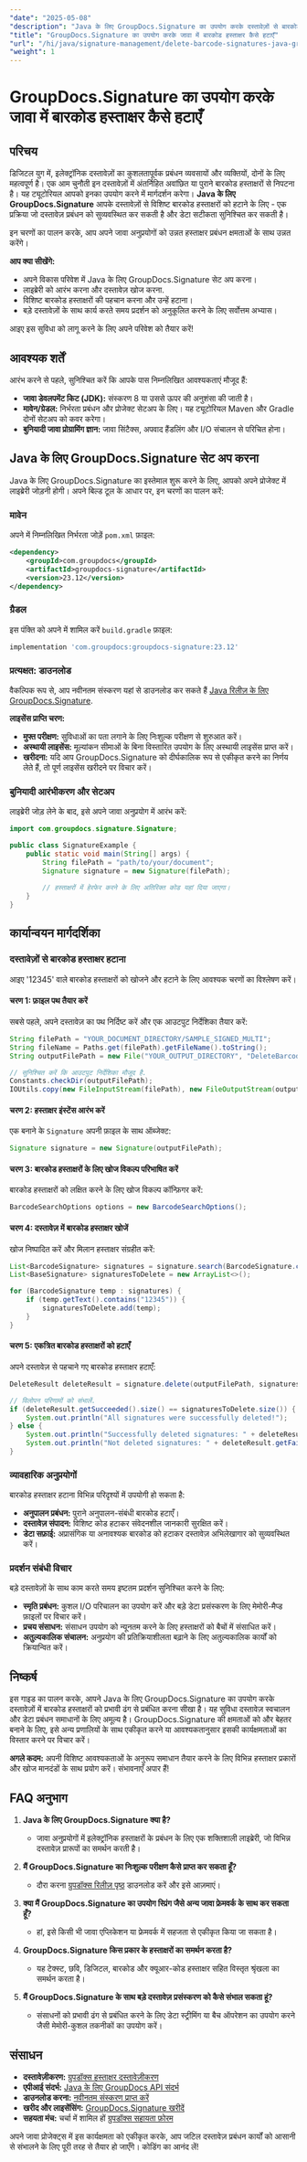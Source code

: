 ```yaml
---
"date": "2025-05-08"
"description": "Java के लिए GroupDocs.Signature का उपयोग करके दस्तावेज़ों से बारकोड हस्ताक्षरों को कुशलतापूर्वक हटाने का तरीका जानें। इस विस्तृत मार्गदर्शिका के साथ अपने दस्तावेज़ प्रबंधन को सुव्यवस्थित करें।"
"title": "GroupDocs.Signature का उपयोग करके जावा में बारकोड हस्ताक्षर कैसे हटाएँ"
"url": "/hi/java/signature-management/delete-barcode-signatures-java-groupdocs/"
"weight": 1
---
```


# GroupDocs.Signature का उपयोग करके जावा में बारकोड हस्ताक्षर कैसे हटाएँ

## परिचय

डिजिटल युग में, इलेक्ट्रॉनिक दस्तावेज़ों का कुशलतापूर्वक प्रबंधन व्यवसायों और व्यक्तियों, दोनों के लिए महत्वपूर्ण है। एक आम चुनौती इन दस्तावेज़ों में अंतर्निहित अवांछित या पुराने बारकोड हस्ताक्षरों से निपटना है। यह ट्यूटोरियल आपको इनका उपयोग करने में मार्गदर्शन करेगा। **Java के लिए GroupDocs.Signature** आपके दस्तावेज़ों से विशिष्ट बारकोड हस्ताक्षरों को हटाने के लिए - एक प्रक्रिया जो दस्तावेज़ प्रबंधन को सुव्यवस्थित कर सकती है और डेटा सटीकता सुनिश्चित कर सकती है।

इन चरणों का पालन करके, आप अपने जावा अनुप्रयोगों को उन्नत हस्ताक्षर प्रबंधन क्षमताओं के साथ उन्नत करेंगे।

**आप क्या सीखेंगे:**
- अपने विकास परिवेश में Java के लिए GroupDocs.Signature सेट अप करना।
- लाइब्रेरी को आरंभ करना और दस्तावेज़ खोज करना.
- विशिष्ट बारकोड हस्ताक्षरों की पहचान करना और उन्हें हटाना।
- बड़े दस्तावेज़ों के साथ कार्य करते समय प्रदर्शन को अनुकूलित करने के लिए सर्वोत्तम अभ्यास।

आइए इस सुविधा को लागू करने के लिए अपने परिवेश को तैयार करें!

## आवश्यक शर्तें

आरंभ करने से पहले, सुनिश्चित करें कि आपके पास निम्नलिखित आवश्यकताएं मौजूद हैं:

- **जावा डेवलपमेंट किट (JDK):** संस्करण 8 या उससे ऊपर की अनुशंसा की जाती है।
- **मावेन/ग्रेडल:** निर्भरता प्रबंधन और प्रोजेक्ट सेटअप के लिए। यह ट्यूटोरियल Maven और Gradle दोनों सेटअप को कवर करेगा।
- **बुनियादी जावा प्रोग्रामिंग ज्ञान:** जावा सिंटैक्स, अपवाद हैंडलिंग और I/O संचालन से परिचित होना।

## Java के लिए GroupDocs.Signature सेट अप करना

Java के लिए GroupDocs.Signature का इस्तेमाल शुरू करने के लिए, आपको अपने प्रोजेक्ट में लाइब्रेरी जोड़नी होगी। अपने बिल्ड टूल के आधार पर, इन चरणों का पालन करें:

### मावेन
अपने में निम्नलिखित निर्भरता जोड़ें `pom.xml` फ़ाइल:
```xml
<dependency>
    <groupId>com.groupdocs</groupId>
    <artifactId>groupdocs-signature</artifactId>
    <version>23.12</version>
</dependency>
```

### ग्रैडल
इस पंक्ति को अपने में शामिल करें `build.gradle` फ़ाइल:
```gradle
implementation 'com.groupdocs:groupdocs-signature:23.12'
```

### प्रत्यक्षत: डाउनलोड
वैकल्पिक रूप से, आप नवीनतम संस्करण यहां से डाउनलोड कर सकते हैं [Java रिलीज़ के लिए GroupDocs.Signature](https://releases.groupdocs.com/signature/java/).

**लाइसेंस प्राप्ति चरण:**
- **मुफ्त परीक्षण:** सुविधाओं का पता लगाने के लिए निःशुल्क परीक्षण से शुरुआत करें।
- **अस्थायी लाइसेंस:** मूल्यांकन सीमाओं के बिना विस्तारित उपयोग के लिए अस्थायी लाइसेंस प्राप्त करें।
- **खरीदना:** यदि आप GroupDocs.Signature को दीर्घकालिक रूप से एकीकृत करने का निर्णय लेते हैं, तो पूर्ण लाइसेंस खरीदने पर विचार करें।

### बुनियादी आरंभीकरण और सेटअप

लाइब्रेरी जोड़ लेने के बाद, इसे अपने जावा अनुप्रयोग में आरंभ करें:
```java
import com.groupdocs.signature.Signature;

public class SignatureExample {
    public static void main(String[] args) {
        String filePath = "path/to/your/document";
        Signature signature = new Signature(filePath);
        
        // हस्ताक्षरों में हेरफेर करने के लिए अतिरिक्त कोड यहां दिया जाएगा।
    }
}
```

## कार्यान्वयन मार्गदर्शिका

### दस्तावेज़ों से बारकोड हस्ताक्षर हटाना

आइए '12345' वाले बारकोड हस्ताक्षरों को खोजने और हटाने के लिए आवश्यक चरणों का विश्लेषण करें।

#### चरण 1: फ़ाइल पथ तैयार करें

सबसे पहले, अपने दस्तावेज़ का पथ निर्दिष्ट करें और एक आउटपुट निर्देशिका तैयार करें:
```java
String filePath = "YOUR_DOCUMENT_DIRECTORY/SAMPLE_SIGNED_MULTI";
String fileName = Paths.get(filePath).getFileName().toString();
String outputFilePath = new File("YOUR_OUTPUT_DIRECTORY", "DeleteBarcodeAfterSearch/" + fileName).getPath();

// सुनिश्चित करें कि आउटपुट निर्देशिका मौजूद है.
Constants.checkDir(outputFilePath);
IOUtils.copy(new FileInputStream(filePath), new FileOutputStream(outputFilePath, true));
```

#### चरण 2: हस्ताक्षर इंस्टेंस आरंभ करें

एक बनाने के `Signature` अपनी फ़ाइल के साथ ऑब्जेक्ट:
```java
Signature signature = new Signature(outputFilePath);
```

#### चरण 3: बारकोड हस्ताक्षरों के लिए खोज विकल्प परिभाषित करें

बारकोड हस्ताक्षरों को लक्षित करने के लिए खोज विकल्प कॉन्फ़िगर करें:
```java
BarcodeSearchOptions options = new BarcodeSearchOptions();
```

#### चरण 4: दस्तावेज़ में बारकोड हस्ताक्षर खोजें

खोज निष्पादित करें और मिलान हस्ताक्षर संग्रहीत करें:
```java
List<BarcodeSignature> signatures = signature.search(BarcodeSignature.class, options);
List<BaseSignature> signaturesToDelete = new ArrayList<>();

for (BarcodeSignature temp : signatures) {
    if (temp.getText().contains("12345")) {
        signaturesToDelete.add(temp);
    }
}
```

#### चरण 5: एकत्रित बारकोड हस्ताक्षरों को हटाएँ

अपने दस्तावेज़ से पहचाने गए बारकोड हस्ताक्षर हटाएँ:
```java
DeleteResult deleteResult = signature.delete(outputFilePath, signaturesToDelete);

// विलोपन परिणामों को संभालें.
if (deleteResult.getSucceeded().size() == signaturesToDelete.size()) {
    System.out.println("All signatures were successfully deleted!");
} else {
    System.out.println("Successfully deleted signatures: " + deleteResult.getSucceeded().size());
    System.out.println("Not deleted signatures: " + deleteResult.getFailed().size());
}
```

### व्यावहारिक अनुप्रयोगों

बारकोड हस्ताक्षर हटाना विभिन्न परिदृश्यों में उपयोगी हो सकता है:
- **अनुपालन प्रबंधन:** पुराने अनुपालन-संबंधी बारकोड हटाएँ।
- **दस्तावेज़ संपादन:** विशिष्ट कोड हटाकर संवेदनशील जानकारी सुरक्षित करें।
- **डेटा सफ़ाई:** अप्रासंगिक या अनावश्यक बारकोड को हटाकर दस्तावेज़ अभिलेखागार को सुव्यवस्थित करें।

### प्रदर्शन संबंधी विचार

बड़े दस्तावेज़ों के साथ काम करते समय इष्टतम प्रदर्शन सुनिश्चित करने के लिए:
- **स्मृति प्रबंधन:** कुशल I/O परिचालन का उपयोग करें और बड़े डेटा प्रसंस्करण के लिए मेमोरी-मैप्ड फ़ाइलों पर विचार करें।
- **प्रचय संसाधन:** संसाधन उपयोग को न्यूनतम करने के लिए हस्ताक्षरों को बैचों में संसाधित करें।
- **अतुल्यकालिक संचालन:** अनुप्रयोग की प्रतिक्रियाशीलता बढ़ाने के लिए अतुल्यकालिक कार्यों को क्रियान्वित करें।

## निष्कर्ष

इस गाइड का पालन करके, आपने Java के लिए GroupDocs.Signature का उपयोग करके दस्तावेज़ों में बारकोड हस्ताक्षरों को प्रभावी ढंग से प्रबंधित करना सीखा है। यह सुविधा दस्तावेज़ स्वचालन और डेटा प्रबंधन समाधानों के लिए अमूल्य है। GroupDocs.Signature की क्षमताओं को और बेहतर बनाने के लिए, इसे अन्य प्रणालियों के साथ एकीकृत करने या आवश्यकतानुसार इसकी कार्यक्षमताओं का विस्तार करने पर विचार करें।

**अगले कदम:** अपनी विशिष्ट आवश्यकताओं के अनुरूप समाधान तैयार करने के लिए विभिन्न हस्ताक्षर प्रकारों और खोज मानदंडों के साथ प्रयोग करें। संभावनाएँ अपार हैं!

## FAQ अनुभाग

1. **Java के लिए GroupDocs.Signature क्या है?**
   - जावा अनुप्रयोगों में इलेक्ट्रॉनिक हस्ताक्षरों के प्रबंधन के लिए एक शक्तिशाली लाइब्रेरी, जो विभिन्न दस्तावेज़ प्रारूपों का समर्थन करती है।

2. **मैं GroupDocs.Signature का निःशुल्क परीक्षण कैसे प्राप्त कर सकता हूँ?**
   - दौरा करना [ग्रुपडॉक्स रिलीज़ पृष्ठ](https://releases.groupdocs.com/signature/java/) डाउनलोड करें और इसे आज़माएं।

3. **क्या मैं GroupDocs.Signature का उपयोग स्प्रिंग जैसे अन्य जावा फ्रेमवर्क के साथ कर सकता हूँ?**
   - हां, इसे किसी भी जावा एप्लिकेशन या फ्रेमवर्क में सहजता से एकीकृत किया जा सकता है।

4. **GroupDocs.Signature किस प्रकार के हस्ताक्षरों का समर्थन करता है?**
   - यह टेक्स्ट, छवि, डिजिटल, बारकोड और क्यूआर-कोड हस्ताक्षर सहित विस्तृत श्रृंखला का समर्थन करता है।

5. **मैं GroupDocs.Signature के साथ बड़े दस्तावेज़ प्रसंस्करण को कैसे संभाल सकता हूं?**
   - संसाधनों को प्रभावी ढंग से प्रबंधित करने के लिए डेटा स्ट्रीमिंग या बैच ऑपरेशन का उपयोग करने जैसी मेमोरी-कुशल तकनीकों का उपयोग करें।

## संसाधन

- **दस्तावेज़ीकरण:** [ग्रुपडॉक्स हस्ताक्षर दस्तावेज़ीकरण](https://docs.groupdocs.com/signature/java/)
- **एपीआई संदर्भ:** [Java के लिए GroupDocs API संदर्भ](https://reference.groupdocs.com/signature/java/)
- **डाउनलोड करना:** [नवीनतम संस्करण प्राप्त करें](https://releases.groupdocs.com/signature/java/)
- **खरीद और लाइसेंसिंग:** [GroupDocs.Signature खरीदें](https://purchase.groupdocs.com/buy)
- **सहयता मंच:** चर्चा में शामिल हों [ग्रुपडॉक्स सहायता फ़ोरम](https://forum.groupdocs.com/c/signature/)

अपने जावा प्रोजेक्ट्स में इस कार्यक्षमता को एकीकृत करके, आप जटिल दस्तावेज़ प्रबंधन कार्यों को आसानी से संभालने के लिए पूरी तरह से तैयार हो जाएँगे। कोडिंग का आनंद लें!